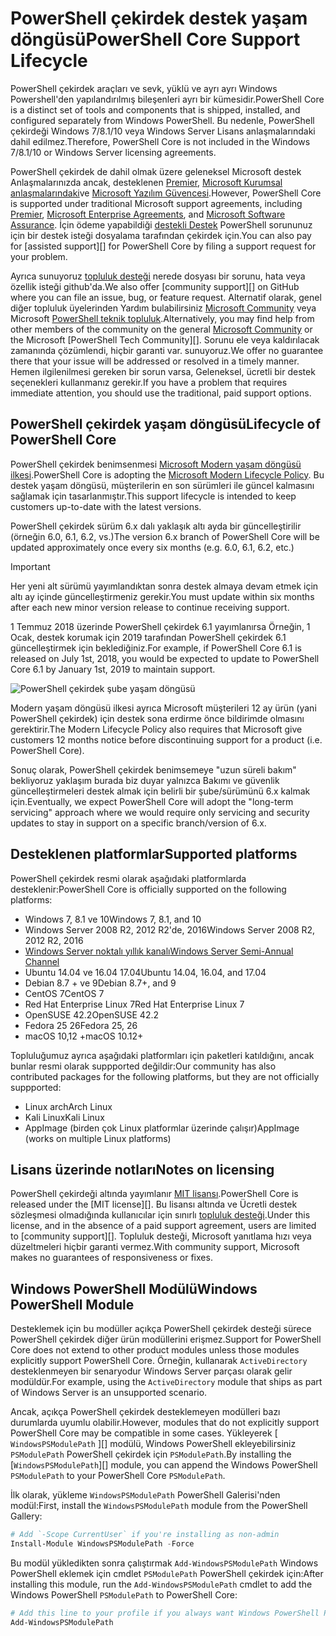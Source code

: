 # <a name="powershell-core-support-lifecycle"></a><span data-ttu-id="ba86e-101">PowerShell çekirdek destek yaşam döngüsü</span><span class="sxs-lookup"><span data-stu-id="ba86e-101">PowerShell Core Support Lifecycle</span></span>

<span data-ttu-id="ba86e-102">PowerShell çekirdek araçları ve sevk, yüklü ve ayrı ayrı Windows Powershell'den yapılandırılmış bileşenleri ayrı bir kümesidir.</span><span class="sxs-lookup"><span data-stu-id="ba86e-102">PowerShell Core is a distinct set of tools and components that is shipped, installed, and configured separately from Windows PowerShell.</span></span>
<span data-ttu-id="ba86e-103">Bu nedenle, PowerShell çekirdeği Windows 7/8.1/10 veya Windows Server Lisans anlaşmalarındaki dahil edilmez.</span><span class="sxs-lookup"><span data-stu-id="ba86e-103">Therefore, PowerShell Core is not included in the Windows 7/8.1/10 or Windows Server licensing agreements.</span></span>

<span data-ttu-id="ba86e-104">PowerShell çekirdek de dahil olmak üzere geleneksel Microsoft destek Anlaşmalarınızda ancak, desteklenen [Premier][], [Microsoft Kurumsal anlaşmalarındaki][enterprise-agreement]ve [Microsoft Yazılım Güvencesi][assurance].</span><span class="sxs-lookup"><span data-stu-id="ba86e-104">However, PowerShell Core is supported under traditional Microsoft support agreements, including [Premier][], [Microsoft Enterprise Agreements][enterprise-agreement], and [Microsoft Software Assurance][assurance].</span></span>
<span data-ttu-id="ba86e-105">İçin ödeme yapabildiği [destekli Destek][] PowerShell sorununuz için bir destek isteği dosyalama tarafından çekirdek için.</span><span class="sxs-lookup"><span data-stu-id="ba86e-105">You can also pay for [assisted support][] for PowerShell Core by filing a support request for your problem.</span></span>

<span data-ttu-id="ba86e-106">Ayrıca sunuyoruz [topluluk desteği][] nerede dosyası bir sorunu, hata veya özellik isteği github'da.</span><span class="sxs-lookup"><span data-stu-id="ba86e-106">We also offer [community support][] on GitHub where you can file an issue, bug, or feature request.</span></span>
<span data-ttu-id="ba86e-107">Alternatif olarak, genel diğer topluluk üyelerinden Yardım bulabilirsiniz [Microsoft Community][] veya Microsoft [PowerShell teknik topluluk][].</span><span class="sxs-lookup"><span data-stu-id="ba86e-107">Alternatively, you may find help from other members of the community on the general [Microsoft Community][] or the Microsoft [PowerShell Tech Community][].</span></span>
<span data-ttu-id="ba86e-108">Sorunu ele veya kaldırılacak zamanında çözümlendi, hiçbir garanti var. sunuyoruz.</span><span class="sxs-lookup"><span data-stu-id="ba86e-108">We offer no guarantee there that your issue will be addressed or resolved in a timely manner.</span></span>
<span data-ttu-id="ba86e-109">Hemen ilgilenilmesi gereken bir sorun varsa, Geleneksel, ücretli bir destek seçenekleri kullanmanız gerekir.</span><span class="sxs-lookup"><span data-stu-id="ba86e-109">If you have a problem that requires immediate attention, you should use the traditional, paid support options.</span></span>

## <a name="lifecycle-of-powershell-core"></a><span data-ttu-id="ba86e-110">PowerShell çekirdek yaşam döngüsü</span><span class="sxs-lookup"><span data-stu-id="ba86e-110">Lifecycle of PowerShell Core</span></span>

<span data-ttu-id="ba86e-111">PowerShell çekirdek benimsenmesi [Microsoft Modern yaşam döngüsü ilkesi][modern].</span><span class="sxs-lookup"><span data-stu-id="ba86e-111">PowerShell Core is adopting the [Microsoft Modern Lifecycle Policy][modern].</span></span>
<span data-ttu-id="ba86e-112">Bu destek yaşam döngüsü, müşterilerin en son sürümleri ile güncel kalmasını sağlamak için tasarlanmıştır.</span><span class="sxs-lookup"><span data-stu-id="ba86e-112">This support lifecycle is intended to keep customers up-to-date with the latest versions.</span></span>

<span data-ttu-id="ba86e-113">PowerShell çekirdek sürüm 6.x dalı yaklaşık altı ayda bir güncelleştirilir (örneğin 6.0, 6.1, 6.2, vs.)</span><span class="sxs-lookup"><span data-stu-id="ba86e-113">The version 6.x branch of PowerShell Core will be updated approximately once every six months (e.g. 6.0, 6.1, 6.2, etc.)</span></span>

> [!IMPORTANT]
> <span data-ttu-id="ba86e-114">Her yeni alt sürümü yayımlandıktan sonra destek almaya devam etmek için altı ay içinde güncelleştirmeniz gerekir.</span><span class="sxs-lookup"><span data-stu-id="ba86e-114">You must update within six months after each new minor version release to continue receiving support.</span></span>

<span data-ttu-id="ba86e-115">1 Temmuz 2018 üzerinde PowerShell çekirdek 6.1 yayımlanırsa Örneğin, 1 Ocak, destek korumak için 2019 tarafından PowerShell çekirdek 6.1 güncelleştirmek için beklediğiniz.</span><span class="sxs-lookup"><span data-stu-id="ba86e-115">For example, if PowerShell Core 6.1 is released on July 1st, 2018, you would be expected to update to PowerShell Core 6.1 by January 1st, 2019 to maintain support.</span></span>

![PowerShell çekirdek şube yaşam döngüsü][lifecycle-chart]

<span data-ttu-id="ba86e-117">Modern yaşam döngüsü ilkesi ayrıca Microsoft müşterileri 12 ay ürün (yani PowerShell çekirdek) için destek sona erdirme önce bildirimde olmasını gerektirir.</span><span class="sxs-lookup"><span data-stu-id="ba86e-117">The Modern Lifecycle Policy also requires that Microsoft give customers 12 months notice before discontinuing support for a product (i.e. PowerShell Core).</span></span>

<span data-ttu-id="ba86e-118">Sonuç olarak, PowerShell çekirdek benimsemeye "uzun süreli bakım" bekliyoruz yaklaşım burada biz duyar yalnızca Bakımı ve güvenlik güncelleştirmeleri destek almak için belirli bir şube/sürümünü 6.x kalmak için.</span><span class="sxs-lookup"><span data-stu-id="ba86e-118">Eventually, we expect PowerShell Core will adopt the "long-term servicing" approach where we would require only servicing and security updates to stay in support on a specific branch/version of 6.x.</span></span>

## <a name="supported-platforms"></a><span data-ttu-id="ba86e-119">Desteklenen platformlar</span><span class="sxs-lookup"><span data-stu-id="ba86e-119">Supported platforms</span></span>

<span data-ttu-id="ba86e-120">PowerShell çekirdek resmi olarak aşağıdaki platformlarda desteklenir:</span><span class="sxs-lookup"><span data-stu-id="ba86e-120">PowerShell Core is officially supported on the following platforms:</span></span>

* <span data-ttu-id="ba86e-121">Windows 7, 8.1 ve 10</span><span class="sxs-lookup"><span data-stu-id="ba86e-121">Windows 7, 8.1, and 10</span></span>
* <span data-ttu-id="ba86e-122">Windows Server 2008 R2, 2012 R2'de, 2016</span><span class="sxs-lookup"><span data-stu-id="ba86e-122">Windows Server 2008 R2, 2012 R2, 2016</span></span>
* <span data-ttu-id="ba86e-123">[Windows Server noktalı yıllık kanalı][semi-annual]</span><span class="sxs-lookup"><span data-stu-id="ba86e-123">[Windows Server Semi-Annual Channel][semi-annual]</span></span>
* <span data-ttu-id="ba86e-124">Ubuntu 14.04 ve 16.04 17.04</span><span class="sxs-lookup"><span data-stu-id="ba86e-124">Ubuntu 14.04, 16.04, and 17.04</span></span>
* <span data-ttu-id="ba86e-125">Debian 8.7 + ve 9</span><span class="sxs-lookup"><span data-stu-id="ba86e-125">Debian 8.7+, and 9</span></span>
* <span data-ttu-id="ba86e-126">CentOS 7</span><span class="sxs-lookup"><span data-stu-id="ba86e-126">CentOS 7</span></span>
* <span data-ttu-id="ba86e-127">Red Hat Enterprise Linux 7</span><span class="sxs-lookup"><span data-stu-id="ba86e-127">Red Hat Enterprise Linux 7</span></span>
* <span data-ttu-id="ba86e-128">OpenSUSE 42.2</span><span class="sxs-lookup"><span data-stu-id="ba86e-128">OpenSUSE 42.2</span></span>
* <span data-ttu-id="ba86e-129">Fedora 25 26</span><span class="sxs-lookup"><span data-stu-id="ba86e-129">Fedora 25, 26</span></span>
* <span data-ttu-id="ba86e-130">macOS 10,12 +</span><span class="sxs-lookup"><span data-stu-id="ba86e-130">macOS 10.12+</span></span>

<span data-ttu-id="ba86e-131">Topluluğumuz ayrıca aşağıdaki platformları için paketleri katıldığını, ancak bunlar resmi olarak suppported değildir:</span><span class="sxs-lookup"><span data-stu-id="ba86e-131">Our community has also contributed packages for the following platforms, but they are not officially suppported:</span></span>

* <span data-ttu-id="ba86e-132">Linux arch</span><span class="sxs-lookup"><span data-stu-id="ba86e-132">Arch Linux</span></span>
* <span data-ttu-id="ba86e-133">Kali Linux</span><span class="sxs-lookup"><span data-stu-id="ba86e-133">Kali Linux</span></span>
* <span data-ttu-id="ba86e-134">AppImage (birden çok Linux platformlar üzerinde çalışır)</span><span class="sxs-lookup"><span data-stu-id="ba86e-134">AppImage (works on multiple Linux platforms)</span></span>

## <a name="notes-on-licensing"></a><span data-ttu-id="ba86e-135">Lisans üzerinde notları</span><span class="sxs-lookup"><span data-stu-id="ba86e-135">Notes on licensing</span></span>

<span data-ttu-id="ba86e-136">PowerShell çekirdeği altında yayımlanır [MIT lisansı][].</span><span class="sxs-lookup"><span data-stu-id="ba86e-136">PowerShell Core is released under the [MIT license][].</span></span>
<span data-ttu-id="ba86e-137">Bu lisansı altında ve Ücretli destek sözleşmesi olmadığında kullanıcılar için sınırlı [topluluk desteği][].</span><span class="sxs-lookup"><span data-stu-id="ba86e-137">Under this license, and in the absence of a paid support agreement, users are limited to [community support][].</span></span>
<span data-ttu-id="ba86e-138">Topluluk desteği, Microsoft yanıtlama hızı veya düzeltmeleri hiçbir garanti vermez.</span><span class="sxs-lookup"><span data-stu-id="ba86e-138">With community support, Microsoft makes no guarantees of responsiveness or fixes.</span></span>

## <a name="windows-powershell-module"></a><span data-ttu-id="ba86e-139">Windows PowerShell Modülü</span><span class="sxs-lookup"><span data-stu-id="ba86e-139">Windows PowerShell Module</span></span>

<span data-ttu-id="ba86e-140">Desteklemek için bu modüller açıkça PowerShell çekirdek desteği sürece PowerShell çekirdek diğer ürün modüllerini erişmez.</span><span class="sxs-lookup"><span data-stu-id="ba86e-140">Support for PowerShell Core does not extend to other product modules unless those modules explicitly support PowerShell Core.</span></span>
<span data-ttu-id="ba86e-141">Örneğin, kullanarak `ActiveDirectory` desteklenmeyen bir senaryodur Windows Server parçası olarak gelir modüldür.</span><span class="sxs-lookup"><span data-stu-id="ba86e-141">For example, using the `ActiveDirectory` module that ships as part of Windows Server is an unsupported scenario.</span></span>

<span data-ttu-id="ba86e-142">Ancak, açıkça PowerShell çekirdek desteklemeyen modülleri bazı durumlarda uyumlu olabilir.</span><span class="sxs-lookup"><span data-stu-id="ba86e-142">However, modules that do not explicitly support PowerShell Core may be compatible in some cases.</span></span>
<span data-ttu-id="ba86e-143">Yükleyerek [ `WindowsPSModulePath` ][] modülü, Windows PowerShell ekleyebilirsiniz `PSModulePath` PowerShell çekirdek için `PSModulePath`.</span><span class="sxs-lookup"><span data-stu-id="ba86e-143">By installing the [`WindowsPSModulePath`][] module, you can append the Windows PowerShell `PSModulePath` to your PowerShell Core `PSModulePath`.</span></span>

<span data-ttu-id="ba86e-144">İlk olarak, yükleme `WindowsPSModulePath` PowerShell Galerisi'nden modül:</span><span class="sxs-lookup"><span data-stu-id="ba86e-144">First, install the `WindowsPSModulePath` module from the PowerShell Gallery:</span></span>

```powershell
# Add `-Scope CurrentUser` if you're installing as non-admin 
Install-Module WindowsPSModulePath -Force
```

<span data-ttu-id="ba86e-145">Bu modül yükledikten sonra çalıştırmak `Add-WindowsPSModulePath` Windows PowerShell eklemek için cmdlet `PSModulePath` PowerShell çekirdek için:</span><span class="sxs-lookup"><span data-stu-id="ba86e-145">After installing this module, run the `Add-WindowsPSModulePath` cmdlet to add the Windows PowerShell `PSModulePath` to PowerShell Core:</span></span>

```powershell
# Add this line to your profile if you always want Windows PowerShell PSModulePath
Add-WindowsPSModulePath
```

[Premier]: https://www.microsoft.com/en-us/microsoftservices/support.aspx
[enterprise-agreement]: https://www.microsoft.com/en-us/licensing/licensing-programs/enterprise.aspx
[assurance]: https://www.microsoft.com/en-us/licensing/licensing-programs/software-assurance-default.aspx
[topluluk desteği]: https://github.com/powershell/powershell/issues
[Microsoft Community]: https://answers.microsoft.com/
[PowerShell teknik topluluk]: https://techcommunity.microsoft.com/t5/PowerShell/ct-p/WindowsPowerShell
[destekli Destek]: https://support.microsoft.com/assistedsupportproducts
[modern]: https://support.microsoft.com/help/30881/modern-lifecycle-policy
[lifecycle-chart]: ./images/modern-lifecycle.png
[semi-annual]: https://docs.microsoft.com/windows-server/get-started/semi-annual-channel-overview
[MIT lisansı]: https://github.com/PowerShell/PowerShell/blob/master/LICENSE.txt
['WindowsPSModulePath']: https://www.powershellgallery.com/packages/WindowsPSModulePath/

